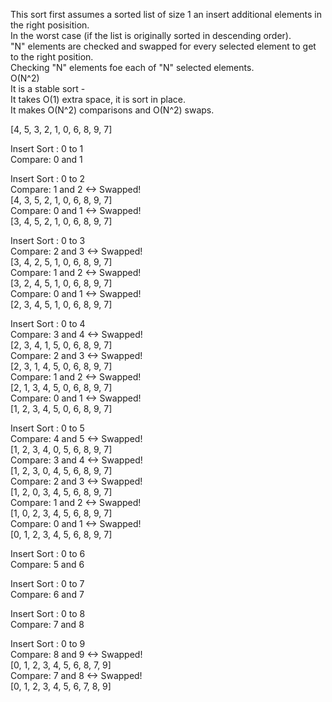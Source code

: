 This sort first assumes a sorted list of size 1 an insert additional elements in the right posisition.  
In the worst case (if the list is originally sorted in descending order).   
"N" elements are checked and swapped  for every selected element to get to the right position.  
Checking "N" elements foe each of "N" selected elements.  
O(N^2)  
It is a stable sort -   
It takes O(1) extra space, it is sort in place.  
It makes O(N^2) comparisons and O(N^2) swaps.   

[4, 5, 3, 2, 1, 0, 6, 8, 9, 7]  

Insert Sort : 0 to 1  
Compare: 0 and 1   

Insert Sort : 0 to 2  
Compare: 1 and 2 <-> Swapped!  
[4, 3, 5, 2, 1, 0, 6, 8, 9, 7]  
Compare: 0 and 1 <-> Swapped!  
[3, 4, 5, 2, 1, 0, 6, 8, 9, 7]  

Insert Sort : 0 to 3  
Compare: 2 and 3 <-> Swapped!  
[3, 4, 2, 5, 1, 0, 6, 8, 9, 7]  
Compare: 1 and 2 <-> Swapped!  
[3, 2, 4, 5, 1, 0, 6, 8, 9, 7]  
Compare: 0 and 1 <-> Swapped!  
[2, 3, 4, 5, 1, 0, 6, 8, 9, 7]  

Insert Sort : 0 to 4  
Compare: 3 and 4 <-> Swapped!  
[2, 3, 4, 1, 5, 0, 6, 8, 9, 7]  
Compare: 2 and 3 <-> Swapped!  
[2, 3, 1, 4, 5, 0, 6, 8, 9, 7]  
Compare: 1 and 2 <-> Swapped!  
[2, 1, 3, 4, 5, 0, 6, 8, 9, 7]  
Compare: 0 and 1 <-> Swapped!  
[1, 2, 3, 4, 5, 0, 6, 8, 9, 7]  

Insert Sort : 0 to 5  
Compare: 4 and 5 <-> Swapped!  
[1, 2, 3, 4, 0, 5, 6, 8, 9, 7]  
Compare: 3 and 4 <-> Swapped!  
[1, 2, 3, 0, 4, 5, 6, 8, 9, 7]  
Compare: 2 and 3 <-> Swapped!  
[1, 2, 0, 3, 4, 5, 6, 8, 9, 7]  
Compare: 1 and 2 <-> Swapped!  
[1, 0, 2, 3, 4, 5, 6, 8, 9, 7]  
Compare: 0 and 1 <-> Swapped!  
[0, 1, 2, 3, 4, 5, 6, 8, 9, 7]  

Insert Sort : 0 to 6  
Compare: 5 and 6   

Insert Sort : 0 to 7  
Compare: 6 and 7   

Insert Sort : 0 to 8  
Compare: 7 and 8   

Insert Sort : 0 to 9  
Compare: 8 and 9 <-> Swapped!  
[0, 1, 2, 3, 4, 5, 6, 8, 7, 9]  
Compare: 7 and 8 <-> Swapped!  
[0, 1, 2, 3, 4, 5, 6, 7, 8, 9]  
